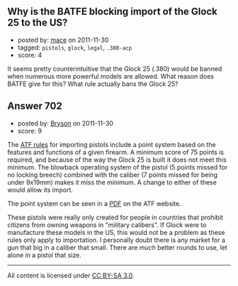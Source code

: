 ## Why is the BATFE blocking import of the Glock 25 to the US?

- posted by: [mace](https://stackexchange.com/users/-1/163-mace) on 2011-11-30
- tagged: `pistols`, `glock`, `legal`, `.380-acp`
- score: 4

It seems pretty counterintuitive that the Glock 25 (.380) would be banned when numerous more powerful models are allowed. What reason does BATFE give for this? What rule actually bans the Glock 25?


## Answer 702

- posted by: [Bryson](https://stackexchange.com/users/-1/32-bryson) on 2011-11-30
- score: 9

The <a href="http://www.atf.gov/firearms/how-to/import-firearms-ammo-implements-of-war.html">ATF rules</a> for importing pistols include a point system based on the features and functions of a given firearm. A minimum score of 75 points is required, and because of the way the Glock 25 is built it does not meet this minimum. The blowback operating system of the pistol (5 points missed for no locking breech) combined with the caliber (7 points missed for being under 9x19mm) makes it miss the minimum. A change to either of these would allow its import.

The point system can be seen in a <a href="http://www.atf.gov/forms/download/atf-f-5330-5.pdf">PDF</a> on the ATF website.

These pistols were really only created for people in countries that prohibit citizens from owning weapons in "military calibers".  If Glock were to manufacture these models in the US, this would not be a problem as these rules only apply to importation. I personally doubt there is any market for a gun that big in a caliber that small. There are <em>much</em> better rounds to use, let alone in a pistol that size.



---

All content is licensed under [CC BY-SA 3.0](https://creativecommons.org/licenses/by-sa/3.0/).
